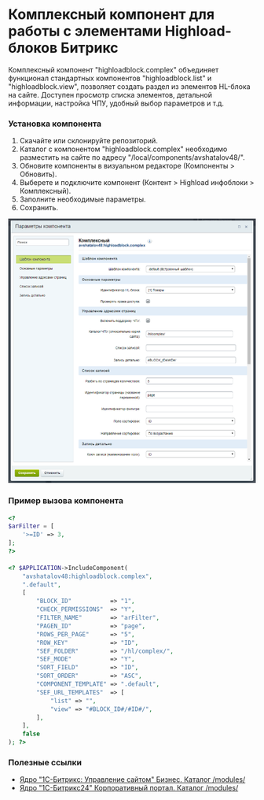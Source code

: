 # Комплексный компонент для работы с элементами Highload-блоков Битрикс

Комплексный компонент "highloadblock.complex" объединяет функционал стандартных компонентов "highloadblock.list" и "highloadblock.view", позволяет создать раздел из элементов HL-блока на сайте. Доступен просмотр списка элементов, детальной информации, настройка ЧПУ, удобный выбор параметров и т.д. 

### Установка компонента
1. Скачайте или склонируйте репозиторий.
2. Каталог с компонентом "highloadblock.complex" необходимо разместить на сайте по адресу "/local/components/avshatalov48/".
3. Обновите компоненты в визуальном редакторе (Компоненты > Обновить).
4. Выберете и подключите компонент (Контент > Highload инфоблоки > Комплексный).
5. Заполните необходимые параметры.
6. Сохранить.

![Параметры компонента](highloadblock.complex.png "Параметры компонента")

### Пример вызова компонента
``````php
<?
$arFilter = [
    '>=ID' => 3,
];
?>

<? $APPLICATION->IncludeComponent(
    "avshatalov48:highloadblock.complex",
    ".default",
    [
        "BLOCK_ID"           => "1",
        "CHECK_PERMISSIONS"  => "Y",
        "FILTER_NAME"        => "arFilter",
        "PAGEN_ID"           => "page",
        "ROWS_PER_PAGE"      => "5",
        "ROW_KEY"            => "ID",
        "SEF_FOLDER"         => "/hl/complex/",
        "SEF_MODE"           => "Y",
        "SORT_FIELD"         => "ID",
        "SORT_ORDER"         => "ASC",
        "COMPONENT_TEMPLATE" => ".default",
        "SEF_URL_TEMPLATES"  => [
            "list" => "",
            "view" => "#BLOCK_ID#/#ID#/",
        ],
    ],
    false
); ?>
``````

### Полезные ссылки

* [Ядро "1С-Битрикс: Управление сайтом" Бизнес. Каталог /modules/](https://github.com/avshatalov48/bitrix-core-business/)
* [Ядро "1С-Битрикс24" Корпоративный портал. Каталог /modules/](https://github.com/avshatalov48/bitrix24-core-corp/)
